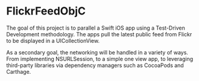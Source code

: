 # FlickrFeedObjC
The goal of this project is to parallel a Swift iOS app using a Test-Driven Development methodology. The apps pull the latest public feed from Flickr to be displayed in a UICollectionView. 

As a secondary goal, the networking will be handled in a variety of ways. From implementing NSURLSession, to a simple one view app, to leveraging third-party libraries via dependency managers such as CocoaPods and Carthage.

